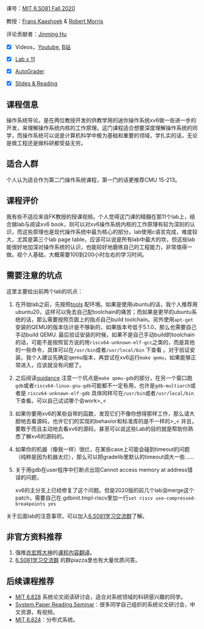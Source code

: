 课号：[MIT 6.S081 Fall 2020](https://pdos.csail.mit.edu/6.S081/2020/)

教授：[Frans Kaashoek](https://pdos.csail.mit.edu/~kaashoek/) & [Robert Morris](https://pdos.csail.mit.edu/~rtm/)

评论贡献者：[Jinming Hu](https://conanhujinming.github.io/)

- [X] Videos，[Youtube](https://pdos.csail.mit.edu/6.S081/2020/schedule.html), [B站](https://search.bilibili.com/all?keyword=6.s081&from_source=webtop_search&spm_id_from=333.851)

- [X] [Lab x 11](https://pdos.csail.mit.edu/6.S081/2020/labs/guidance.html)
- [X] [AutoGrader](https://pdos.csail.mit.edu/6.S081/2020/labs/guidance.html) 

- [X] [Slides & Reading](https://pdos.csail.mit.edu/6.S081/2020/schedule.html)

## 课程信息

操作系统导论。是在两位教授开发的供教学用的迷你操作系统xv6做一些进一步的开发，来理解操作系统内核的工作原理。这门课程适合想要深度理解操作系统的同学，而操作系统可以说是计算机科学中极为基础和重要的领域，学扎实的话，无论是做工程还是做科研都受益无穷。

## 适合人群

个人认为适合作为第二门操作系统课程，第一门的话更推荐CMU 15-213。

## 课程评价

我有些不适应来自FK教授的授课视频。个人觉得这门课的精髓在那11个lab上，结合做lab与阅读xv6 book，则可以对xv6操作系统内核的工作原理有较为深刻的认识，而这些原理也是现代操作系统中最为核心的部分。lab使用c语言完成，难度较大，尤其是第三个lab page table，应该可以说是所有lab中最大的坎，但这些lab能很好地加深对操作系统的认识，也能较好地磨练自己的工程能力，非常值得一做。视个人基础，大概需要100到200小时左右的学习时间。

## 需要注意的坑点

这里主要给出前两个lab的坑点：

1. 在开始lab之前，先按照[tools](https://link.zhihu.com/?target=https%3A//pdos.csail.mit.edu/6.828/2020/tools.html) 配环境。如果是使用ubuntu的话，我个人推荐用ubuntu20，这样可以免去自己配toolchain的痛苦；而如果是更早的ubuntu系统的话，那么需要按照页面上的指点自己build toolchain。另外使用`apt-get`安装的QEMU的版本估计是不够新的，如果版本号低于5.1.0，那么也需要自己手动build QEMU. 最后验证安装的时候，如果不是自己手动build的toolchain的话，可能不是按照官方说的用`riscv64-unknown-elf-gcc`之类的，而是其他的一些命令，具体可以在`/usr/bin`或者`/usr/local/bin` 下查看 。对于验证安装，我个人建议先确定qemu版本，再尝试在xv6运行`make qemu`，如果能够正常进入，应该就没有问题了。

2. 之后阅读[guidance](https://link.zhihu.com/?target=https%3A//pdos.csail.mit.edu/6.828/2020/labs/guidance.html) 注意一个坑点是`make qemu-gdb`的部分，在另一个窗口跑`gdb`或者`riscv64-linux-gnu-gdb`可能都不一定有用，也许是`gdb-multiarch`或者是 `riscv64-unknown-elf-gdb` 具体同样可在`/usr/bin`或者`/usr/local/bin`下查看。可以自己试试哪个会work>_<

3. 如果你要用xv6的某些自带的函数，发现它们不像你想得那样工作，那么请大胆地去看源码，也许它们的实现的behavior和标准库的是不一样的>_< 并且，要敢于而且主动地去看xv6的源码，甚至可以说这些Lab的目的就是帮助你熟悉了解xv6的源码的。

4. 如果你的机器（像我一样）很烂，在某些case上可能会碰到timeout的问题（纯粹是因为机器太烂），那么可以把gradelib里默认的timeout调大一些......

5. 关于用gdb在user程序中打断点出现Cannot access memory at address错误的问题，

   xv6的主分支上已经修复了这个问题。但是2020版的前几个lab没merge这个patch，需要自己在.gdbinit.tmpl-riscv里加一行`set riscv use-compressed-breakpoints yes`

关于后面lab的注意事项，可以加入[6.S081学习交流群](https://zhuanlan.zhihu.com/p/251366985)了解。

## 非官方资料推荐

1. 强推[肖宏辉大神](https://www.zhihu.com/people/xiao-hong-hui-15)的[课程内容翻译](https://mit-public-courses-cn-translatio.gitbook.io/mit6-s081/)。
2. [6.S081学习交流群](https://zhuanlan.zhihu.com/p/251366985) 的群piazza里也有大量优质问答。

## 后续课程推荐

- [MIT 6.828](https://abelay.github.io/6828seminar/index.html) 系统论文阅读研讨会，适合对系统领域的科研感兴趣的同学。
- [System Paper Reading Seminar](https://learn-sys.github.io/cn/reading/)：很多同学自己组织的系统论文研讨会，中文资源，有视频。
- [MIT 6.824](https://pdos.csail.mit.edu/6.824/)：分布式系统。